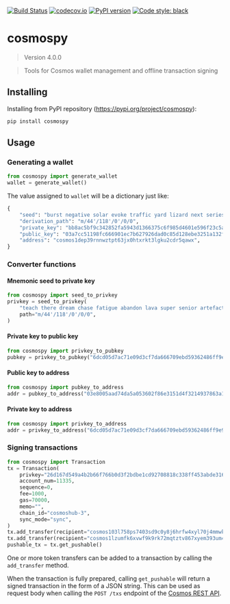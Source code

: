 [![Build Status](https://travis-ci.com/hukkinj1/cosmospy.svg?branch=master)](https://travis-ci.com/hukkinj1/cosmospy)
[![codecov.io](https://codecov.io/gh/hukkinj1/cosmospy/branch/master/graph/badge.svg)](https://codecov.io/gh/hukkinj1/cosmospy)
[![PyPI version](https://badge.fury.io/py/cosmospy.svg)](https://badge.fury.io/py/cosmospy)
[![Code style: black](https://img.shields.io/badge/code%20style-black-000000.svg)](https://github.com/psf/black)
# cosmospy

<!--- Don't edit the version line below manually. Let bump2version do it for you. -->
> Version 4.0.0

> Tools for Cosmos wallet management and offline transaction signing

## Installing
Installing from PyPI repository (https://pypi.org/project/cosmospy):
```bash
pip install cosmospy
```

## Usage

### Generating a wallet
```python
from cosmospy import generate_wallet
wallet = generate_wallet()
```
The value assigned to `wallet` will be a dictionary just like:
```python
{
    "seed": "burst negative solar evoke traffic yard lizard next series foster seminar enter wrist captain bulb trap giggle country sword season shoot boy bargain deal",
    "derivation_path": "m/44'/118'/0'/0/0",
    "private_key": "bb8ac5bf9c342852fa5943d1366375c6f985d4601e596f23c5a49d095bfb2878",
    "public_key": "03a7cc51198fc666901ec7b627926dad0c85d128ebe3251a132f009dcde1d64e03",
    "address": "cosmos1dep39rnnwztpt63jx0htxrkt3lgku2cdr5qawx",
}
 ```

### Converter functions
#### Mnemonic seed to private key
```python
from cosmospy import seed_to_privkey
privkey = seed_to_privkey(
    "teach there dream chase fatigue abandon lava super senior artefact close upgrade",
    path="m/44'/118'/0'/0/0",
)
 ```
#### Private key to public key
```python
from cosmospy import privkey_to_pubkey
pubkey = privkey_to_pubkey("6dcd05d7ac71e09d3cf7da666709ebd59362486ff9e99db0e8bc663570515afa")
 ```
#### Public key to address
```python
from cosmospy import pubkey_to_address
addr = pubkey_to_address("03e8005aad74da5a053602f86e3151d4f3214937863a11299c960c28d3609c4775")
 ```
#### Private key to address
```python
from cosmospy import privkey_to_address
addr = privkey_to_address("6dcd05d7ac71e09d3cf7da666709ebd59362486ff9e99db0e8bc663570515afa")
 ```

### Signing transactions
```python
from cosmospy import Transaction
tx = Transaction(
    privkey="26d167d549a4b2b66f766b0d3f2bdbe1cd92708818c338ff453abde316a2bd59",
    account_num=11335,
    sequence=0,
    fee=1000,
    gas=70000,
    memo="",
    chain_id="cosmoshub-3",
    sync_mode="sync",
)
tx.add_transfer(recipient="cosmos103l758ps7403sd9c0y8j6hrfw4xyl70j4mmwkf", amount=387000)
tx.add_transfer(recipient="cosmos1lzumfk6xvwf9k9rk72mqtztv867xyem393um48", amount=123)
pushable_tx = tx.get_pushable()
```
One or more token transfers can be added to a transaction by calling the `add_transfer` method.

When the transaction is fully prepared, calling `get_pushable` will return a signed transaction in the form of a JSON string. This can be used as request body when calling the `POST /txs` endpoint of the [Cosmos REST API](https://cosmos.network/rpc).
